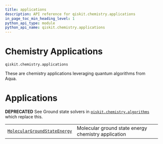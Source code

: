 ```yaml
---
title: applications
description: API reference for qiskit.chemistry.applications
in_page_toc_min_heading_level: 1
python_api_type: module
python_api_name: qiskit.chemistry.applications
---
```


<span id="module-qiskit.chemistry.applications" />

<span id="qiskit-chemistry-applications" />

<span id="chemistry-applications-qiskit-chemistry-applications" />

# Chemistry Applications

<span id="module-qiskit.chemistry.applications" />

`qiskit.chemistry.applications`

These are chemistry applications leveraging quantum algorithms from Aqua.

# Applications

**DEPRECATED** See Ground state solvers in [`qiskit.chemistry.algorithms`](qiskit.chemistry.algorithms#module-qiskit.chemistry.algorithms "qiskit.chemistry.algorithms") which replace this.

|                                                                                                                                                     |                                                     |
| --------------------------------------------------------------------------------------------------------------------------------------------------- | --------------------------------------------------- |
| [`MolecularGroundStateEnergy`](qiskit.chemistry.applications.MolecularGroundStateEnergy "qiskit.chemistry.applications.MolecularGroundStateEnergy") | Molecular ground state energy chemistry application |

